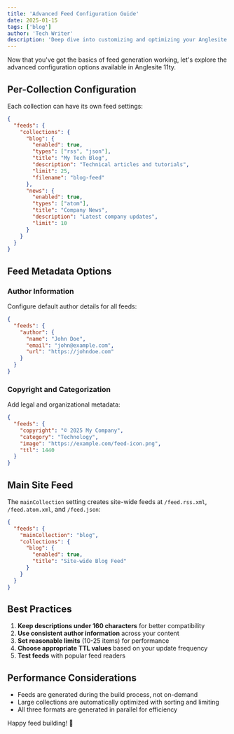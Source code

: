 ```yaml
---
title: 'Advanced Feed Configuration Guide'
date: 2025-01-15
tags: ['blog']
author: 'Tech Writer'
description: 'Deep dive into customizing and optimizing your Anglesite 11ty feeds'
---
```


Now that you've got the basics of feed generation working, let's explore the advanced configuration options available in Anglesite 11ty.

## Per-Collection Configuration

Each collection can have its own feed settings:

```json
{
  "feeds": {
    "collections": {
      "blog": {
        "enabled": true,
        "types": ["rss", "json"],
        "title": "My Tech Blog",
        "description": "Technical articles and tutorials",
        "limit": 25,
        "filename": "blog-feed"
      },
      "news": {
        "enabled": true,
        "types": ["atom"],
        "title": "Company News",
        "description": "Latest company updates",
        "limit": 10
      }
    }
  }
}
```

## Feed Metadata Options

### Author Information

Configure default author details for all feeds:

```json
{
  "feeds": {
    "author": {
      "name": "John Doe",
      "email": "john@example.com",
      "url": "https://johndoe.com"
    }
  }
}
```

### Copyright and Categorization

Add legal and organizational metadata:

```json
{
  "feeds": {
    "copyright": "© 2025 My Company",
    "category": "Technology",
    "image": "https://example.com/feed-icon.png",
    "ttl": 1440
  }
}
```

## Main Site Feed

The `mainCollection` setting creates site-wide feeds at `/feed.rss.xml`, `/feed.atom.xml`, and `/feed.json`:

```json
{
  "feeds": {
    "mainCollection": "blog",
    "collections": {
      "blog": {
        "enabled": true,
        "title": "Site-wide Blog Feed"
      }
    }
  }
}
```

## Best Practices

1. **Keep descriptions under 160 characters** for better compatibility
2. **Use consistent author information** across your content
3. **Set reasonable limits** (10-25 items) for performance
4. **Choose appropriate TTL values** based on your update frequency
5. **Test feeds** with popular feed readers

## Performance Considerations

- Feeds are generated during the build process, not on-demand
- Large collections are automatically optimized with sorting and limiting
- All three formats are generated in parallel for efficiency

Happy feed building! 📡
